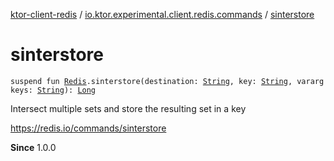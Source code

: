[ktor-client-redis](../index.md) / [io.ktor.experimental.client.redis.commands](index.md) / [sinterstore](./sinterstore.md)

# sinterstore

`suspend fun `[`Redis`](../io.ktor.experimental.client.redis/-redis/index.md)`.sinterstore(destination: `[`String`](https://kotlinlang.org/api/latest/jvm/stdlib/kotlin/-string/index.html)`, key: `[`String`](https://kotlinlang.org/api/latest/jvm/stdlib/kotlin/-string/index.html)`, vararg keys: `[`String`](https://kotlinlang.org/api/latest/jvm/stdlib/kotlin/-string/index.html)`): `[`Long`](https://kotlinlang.org/api/latest/jvm/stdlib/kotlin/-long/index.html)

Intersect multiple sets and store the resulting set in a key

https://redis.io/commands/sinterstore

**Since**
1.0.0

